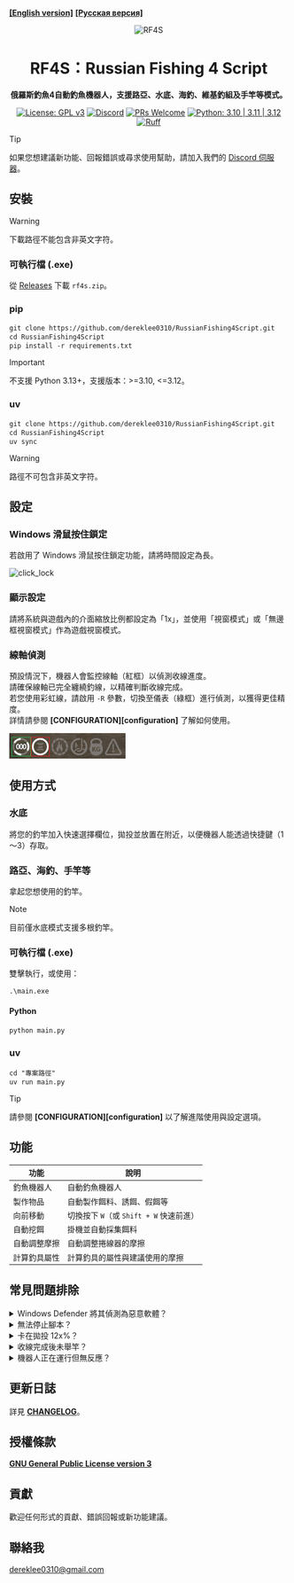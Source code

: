 **[[English version]][readme_en]** **[[Русская версия]][readme_ru]**
<div align="center">

![RF4S][rf4s_logo]
<h1 align="center">RF4S：Russian Fishing 4 Script</h1>

**俄羅斯釣魚4自動釣魚機器人，支援路亞、水底、海釣、維基釣組及手竿等模式。**

[![License: GPL v3](https://img.shields.io/badge/License-GPLv3-blue.svg)](https://opensource.org/license/gpl-3-0)
[![Discord](https://img.shields.io/badge/discord-join-rf44.svg?labelColor=191937&color=6F6FF7&logo=discord)](https://discord.gg/BZQWQnAMbY)
[![PRs Welcome](https://img.shields.io/badge/PRs-welcome-brightgreen.svg?style=flat)](http://makeapullrequest.com)
[![Python: 3.10 | 3.11 | 3.12](https://img.shields.io/badge/python-3.10_%7C_3.11_%7C_3.12-blue)](https://www.python.org/downloads/)
[![Ruff](https://img.shields.io/endpoint?url=https://raw.githubusercontent.com/astral-sh/ruff/main/assets/badge/v2.json)](https://github.com/astral-sh/ruff)

</div>

> [!TIP]
> 如果您想建議新功能、回報錯誤或尋求使用幫助，請加入我們的 [Discord 伺服器][discord]。


## 安裝
> [!WARNING] 
> 下載路徑不能包含非英文字符。
### 可執行檔 (.exe)
從 [Releases][releases] 下載 `rf4s.zip`。  
### pip
```
git clone https://github.com/dereklee0310/RussianFishing4Script.git
cd RussianFishing4Script
pip install -r requirements.txt
```
> [!IMPORTANT] 
> 不支援 Python 3.13+，支援版本：>=3.10, <=3.12。
### uv
```
git clone https://github.com/dereklee0310/RussianFishing4Script.git
cd RussianFishing4Script
uv sync
```
> [!WARNING] 
> 路徑不可包含非英文字符。


## 設定
### Windows 滑鼠按住鎖定
若啟用了 Windows 滑鼠按住鎖定功能，請將時間設定為長。

![click_lock]
### 顯示設定
請將系統與遊戲內的介面縮放比例都設定為「1x」，並使用「視窗模式」或「無邊框視窗模式」作為遊戲視窗模式。
### 線軸偵測
預設情況下，機器人會監控線軸（紅框）以偵測收線進度。  
請確保線軸已完全纏繞釣線，以精確判斷收線完成。  
若您使用彩虹線，請啟用 `-R` 參數，切換至儀表（綠框）進行偵測，以獲得更佳精度。  
詳情請參閱 **[CONFIGURATION][configuration]** 了解如何使用。

![status]

## 使用方式
### 水底
將您的釣竿加入快速選擇欄位，拋投並放置在附近，以便機器人能透過快捷鍵（1～3）存取。  
### 路亞、海釣、手竿等
拿起您想使用的釣竿。
> [!NOTE]
> 目前僅水底模式支援多根釣竿。

### 可執行檔 (.exe)
雙擊執行，或使用：
```
.\main.exe
```
#### Python
```
python main.py
```
### uv
```
cd "專案路徑"
uv run main.py
```

> [!TIP]
> 請參閱 **[CONFIGURATION][configuration]** 以了解進階使用與設定選項。

## 功能
| 功能                     | 說明                                              |
| ------------------------ | ------------------------------------------------ |
| 釣魚機器人               | 自動釣魚機器人                                     |
| 製作物品                 | 自動製作餌料、誘餌、假餌等                         |
| 向前移動                 | 切換按下 `W`（或 `Shift + W` 快速前進）            |
| 自動挖餌                 | 掛機並自動採集餌料                                 |
| 自動調整摩擦             | 自動調整捲線器的摩擦                               |
| 計算釣具屬性             | 計算釣具的屬性與建議使用的摩擦                     |

## 常見問題排除
<details>
<summary>Windows Defender 將其偵測為惡意軟體？</summary>

- 屬於誤判，請見 [此處][malware]。 
</details>

<details>
<summary>無法停止腳本？</summary>

- 可能某些按鍵仍處於按下狀態（例如 `Ctrl`、`Shift`、滑鼠按鈕等）。  
  請再次按下這些按鍵以釋放，然後正常輸入 `Ctrl-C` 即可。
</details>

<details>
<summary>卡在拋投 12x%？</summary>

- 請確認遊戲語言與腳本語言設定相同。
- 確保您的捲線器已完全纏繞釣線，或裝備彩虹線並使用 `-R` 參數。 
</details>

<details>
<summary>收線完成後未舉竿？</summary>

- 確保您的捲線器已完全纏繞釣線，或裝備彩虹線並使用 `-R` 參數。 
- 調整遊戲視窗大小。
- 降低 `config.yaml` 中 `BOT.SPOOL_CONFIDENCE` 的數值。
- 避免強光來源（如陽光直射）或關閉船上燈光。
</details>

<details>
<summary>機器人正在運行但無反應？</summary>

- 請以系統管理員身分執行。
</details>

## 更新日誌
詳見 **[CHANGELOG][changelog]**。

## 授權條款
**[GNU General Public License version 3][license]**

## 貢獻
歡迎任何形式的貢獻、錯誤回報或新功能建議。

## 聯絡我
dereklee0310@gmail.com 

[readme_en]: /README.md
[readme_ru]: /docs/ru/README.md
[rf4s_logo]: /static/readme/RF4S.png
[python_badge]: https://img.shields.io/badge/Python-3776AB?style=for-the-badge&logo=python&logoColor=white
[windows_badge]: https://img.shields.io/badge/Windows-0078D6?style=for-the-badge&logo=windows&logoColor=white
[click_lock]: /static/readme/clicklock.png
[malware]: https://nuitka.net/user-documentation/common-issue-solutions.html#windows-virus-scanners

[discord]: https://discord.gg/BZQWQnAMbY  
[python]: https://www.python.org/downloads/  
[releases]: https://github.com/dereklee0310/RussianFishing4Script/releases  
[status]: /static/readme/status.png
[changelog]: /docs/en/CHANGELOG.md
[license]: /LICENSE
